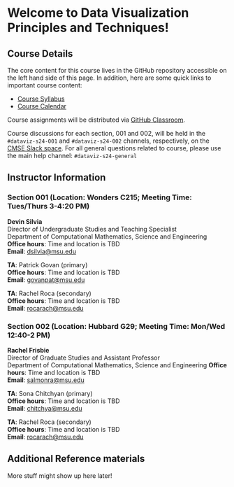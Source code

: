 # Welcome to Data Visualization Principles and Techniques!

## Course Details

The core content for this course lives in the GitHub repository accessible
on the left hand side of this page. In addition, here are some quick links
to important course content:

* [Course Syllabus](https://docs.google.com/document/d/e/2PACX-1vRwKbgycMGy4h77CiOpFrodAnWGTtRA9aIw-SuGAcH5Qcii99-BeQPotNslz-oyxdpN927Gwo8grDTN/pub)
* [Course Calendar](https://docs.google.com/spreadsheets/d/e/2PACX-1vSwdKDV7jDmfTPHllJnAeG53pTAIsbxnaw07zfut8d8tClWI_IYC82n3VBIcxmqocuR0D1JotHkN961/pubhtml?gid=552775605&single=true)

Course assignments will be distributed via
[GitHub Classroom](https://classroom.github.com/).

Course discussions for each section, 001 and 002, will be held in the `#dataviz-s24-001` and `#dataviz-s24-002` channels, respectively, on the
[CMSE Slack space](https://cmse-courses.slack.com). For all general questions related to course, please use the main help channel: `#dataviz-s24-general`

## Instructor Information

### Section 001 (Location: Wonders C215; Meeting Time: Tues/Thurs 3-4:20 PM)

**Devin Silvia**  
Director of Undergraduate Studies and Teaching Specialist  
Department of Computational Mathematics, Science and Engineering  
**Office hours**: Time and location is TBD  
**Email**: [dsilvia@msu.edu](mailto:dsilvia@msu.edu)  

**TA**: Patrick Govan (primary)    
**Office hours**: Time and location is TBD  
**Email**: [govanpat@msu.edu](mailto:govanpat@msu.edu)

**TA**: Rachel Roca (secondary)    
**Office hours**: Time and location is TBD  
**Email**: [rocarach@msu.edu](mailto:rocarach@msu.edu)

### Section 002 (Location: Hubbard G29; Meeting Time: Mon/Wed 12:40-2 PM)    

**Rachel Frisbie**  
Director of Graduate Studies and Assistant Professor  
Department of Computational Mathematics, Science and Engineering 
**Office hours**: Time and location is TBD  
**Email**: [salmonra@msu.edu](mailto:salmonra@msu.edu)   

**TA**: Sona Chitchyan (primary)  
**Office hours**: Time and location is TBD  
**Email**: [chitchya@msu.edu](mailto:chitchya@msu.edu)  

**TA**: Rachel Roca (secondary)  
**Office hours**: Time and location is TBD  
**Email**: [rocarach@msu.edu](mailto:rocarach@msu.edu)  


## Additional Reference materials

More stuff might show up here later!
